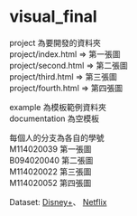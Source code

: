 # visual_final
project 為要開發的資料夾 <br>
project/index.html => 第一張圖 <br>
project/second.html => 第二張圖 <br>
project/third.html => 第三張圖 <br>
project/fourth.html => 第四張圖 <br>

example 為模板範例資料夾 <br>
documentation 為空模板 <br>

每個人的分支為各自的學號 <br>
M114020039 第一張圖 <br>
B094020040 第二張圖 <br>
M114020022 第三張圖 <br>
M114020052 第四張圖 <br>

Dataset: [Disney+](https://www.kaggle.com/datasets/victorsoeiro/disney-tv-shows-and-movies?select=titles.csv)、
         [Netflix](https://www.kaggle.com/datasets/victorsoeiro/netflix-tv-shows-and-movies)
